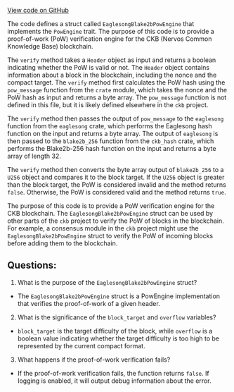 [View code on GitHub](https://github.com/nervosnetwork/ckb/blob/develop/pow/src/eaglesong_blake2b.rs)

The code defines a struct called `EaglesongBlake2bPowEngine` that implements the `PowEngine` trait. The purpose of this code is to provide a proof-of-work (PoW) verification engine for the CKB (Nervos Common Knowledge Base) blockchain.

The `verify` method takes a `Header` object as input and returns a boolean indicating whether the PoW is valid or not. The `Header` object contains information about a block in the blockchain, including the nonce and the compact target. The `verify` method first calculates the PoW hash using the `pow_message` function from the `crate` module, which takes the nonce and the PoW hash as input and returns a byte array. The `pow_message` function is not defined in this file, but it is likely defined elsewhere in the `ckb` project.

The `verify` method then passes the output of `pow_message` to the `eaglesong` function from the `eaglesong` crate, which performs the Eaglesong hash function on the input and returns a byte array. The output of `eaglesong` is then passed to the `blake2b_256` function from the `ckb_hash` crate, which performs the Blake2b-256 hash function on the input and returns a byte array of length 32.

The `verify` method then converts the byte array output of `blake2b_256` to a `U256` object and compares it to the block target. If the `U256` object is greater than the block target, the PoW is considered invalid and the method returns `false`. Otherwise, the PoW is considered valid and the method returns `true`.

The purpose of this code is to provide a PoW verification engine for the CKB blockchain. The `EaglesongBlake2bPowEngine` struct can be used by other parts of the `ckb` project to verify the PoW of blocks in the blockchain. For example, a consensus module in the `ckb` project might use the `EaglesongBlake2bPowEngine` struct to verify the PoW of incoming blocks before adding them to the blockchain.
## Questions:
 1. What is the purpose of the `EaglesongBlake2bPowEngine` struct?
- The `EaglesongBlake2bPowEngine` struct is a PowEngine implementation that verifies the proof-of-work of a given header.

2. What is the significance of the `block_target` and `overflow` variables?
- `block_target` is the target difficulty of the block, while `overflow` is a boolean value indicating whether the target difficulty is too high to be represented by the current compact format.

3. What happens if the proof-of-work verification fails?
- If the proof-of-work verification fails, the function returns `false`. If logging is enabled, it will output debug information about the error.
